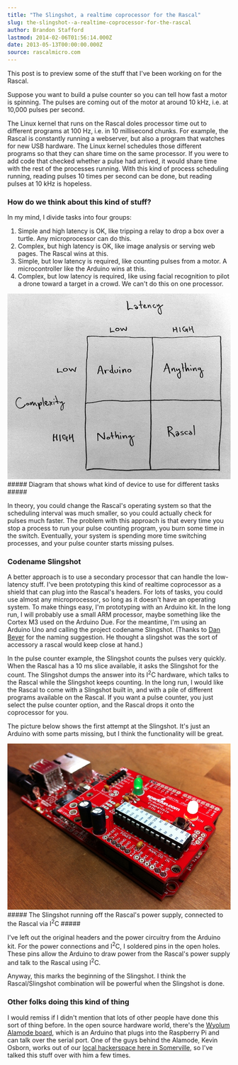 ```yaml
---
title: "The Slingshot, a realtime coprocessor for the Rascal"
slug: the-slingshot--a-realtime-coprocessor-for-the-rascal
author: Brandon Stafford
lastmod: 2014-02-06T01:56:14.000Z
date: 2013-05-13T00:00:00.000Z
source: rascalmicro.com
---
```


This post is to preview some of the stuff that I've been working on for the Rascal.

Suppose you want to build a pulse counter so you can tell how fast a motor is spinning. The pulses are coming out of the motor at around 10 kHz, i.e. at 10,000 pulses per second.

The Linux kernel that runs on the Rascal doles processor time out to different programs at 100 Hz, i.e. in 10 millisecond chunks. For example, the Rascal is constantly running a webserver, but also a program that watches for new USB hardware. The Linux kernel schedules those different programs so that they can share time on the same processor. If you were to add code that checked whether a pulse had arrived, it would share time with the rest of the processes running. With this kind of process scheduling running, reading pulses 10 times per second can be done, but reading pulses at 10 kHz is hopeless.

### How do we think about this kind of stuff? ###

In my mind, I divide tasks into four groups:

1. Simple and high latency is OK, like tripping a relay to drop a box over a turtle. Any microprocessor can do this.
2. Complex, but high latency is OK, like image analysis or serving web pages. The Rascal wins at this.
3. Simple, but low latency is required, like counting pulses from a motor. A microcontroller like the Arduino wins at this.
4. Complex, but low latency is required, like using facial recognition to pilot a drone toward a target in a crowd. We can't do this on one processor.

<img src="/img/latency-vs-complexity-2013-05-13.jpg">
##### Diagram that shows what kind of device to use for different tasks #####

In theory, you could change the Rascal's operating system so that the scheduling interval was much smaller, so you could actually check for pulses much faster. The problem with this approach is that every time you stop a process to run your pulse counting program, you burn some time in the switch. Eventually, your system is spending more time switching processes, and your pulse counter starts missing pulses.

### Codename Slingshot ###

A better approach is to use a secondary processor that can handle the low-latency stuff. I've been prototyping this kind of realtime coprocessor as a shield that can plug into the Rascal's headers. For lots of tasks, you could use almost any microprocessor, so long as it doesn't have an operating system. To make things easy, I'm prototyping with an Arduino kit. In the long run, I will probably use a small ARM processor, maybe something like the Cortex M3 used on the Arduino Due. For the meantime, I'm using an Arduino Uno and calling the project codename Slingshot. (Thanks to [Dan Beyer][1] for the naming suggestion. He thought a slingshot was the sort of accessory a rascal would keep close at hand.)

In the pulse counter example, the Slingshot counts the pulses very quickly. When the Rascal has a 10 ms slice available, it asks the Slingshot for the count. The Slingshot dumps the answer into its I<sup>2</sup>C hardware, which talks to the Rascal while the Slingshot keeps counting. In the long run, I would like the Rascal to come with a Slingshot built in, and with a pile of different programs available on the Rascal. If you want a pulse counter, you just select the pulse counter option, and the Rascal drops it onto the coprocessor for you.

The picture below shows the first attempt at the Slingshot. It's just an Arduino with some parts missing, but I think the functionality will be great.

<img src="/img/slingshot-prototype-2013-05-13.jpg">
##### The Slingshot running off the Rascal's power supply, connected to the Rascal via I<sup>2</sup>C #####

I've left out the original headers and the power circuitry from the Arduino kit. For the power connections and I<sup>2</sup>C, I soldered pins in the open holes. These pins allow the Arduino to draw power from the Rascal's power supply and talk to the Rascal using I<sup>2</sup>C.

Anyway, this marks the beginning of the Slingshot. I think the Rascal/Slingshot combination will be powerful when the Slingshot is done.

### Other folks doing this kind of thing ###

I would remiss if I didn't mention that lots of other people have done this sort of thing before. In the open source hardware world, there's the [Wyolum Alamode board][2], which is an Arduino that plugs into the Raspberry Pi and can talk over the serial port. One of the guys behind the Alamode, Kevin Osborn, works out of our [local hackerspace here in Somerville][3], so I've talked this stuff over with him a few times.

[1]: http://newamericanpublicart.com/index.html
[2]: http://www.seeedstudio.com/depot/alamode-arduino-compatible-raspberry-pi-plate-p-1285.html
[3]: http://artisansasylum.com